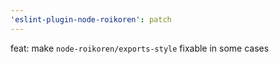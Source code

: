 ```yaml
---
'eslint-plugin-node-roikoren': patch
---
```


feat: make `node-roikoren/exports-style` fixable in some cases
